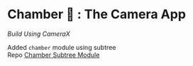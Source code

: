 # Chamber 📸 : The Camera App
*Build Using CameraX*


Added `chamber` module using subtree  
Repo [Chamber Subtree Module](https://github.com/yogeshpaliyal/Chamber-Subtree-Module)

